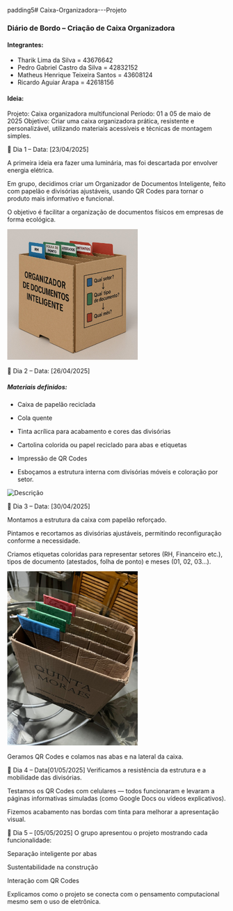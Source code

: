 padding5# Caixa-Organizadora---Projeto

### Diário de Bordo – Criação de Caixa Organizadora

#### Integrantes:

- Tharik Lima da Silva = 43676642
- Pedro Gabriel Castro da Silva = 42832152
- Matheus Henrique Teixeira Santos = 43608124
- Ricardo Aguiar Arapa = 42618156

#### Ideia:

Projeto: Caixa organizadora multifuncional
Período: 01 a 05 de maio de 2025
Objetivo: Criar uma caixa organizadora prática, resistente e personalizável, utilizando materiais acessíveis e técnicas de montagem simples.

📅 Dia 1 – Data: [23/04/2025]

A primeira ideia era fazer uma luminária, mas foi descartada por envolver energia elétrica.

Em grupo, decidimos criar um Organizador de Documentos Inteligente, feito com papelão e divisórias ajustáveis, usando QR Codes para tornar o produto mais informativo e funcional.

O objetivo é facilitar a organização de documentos físicos em empresas de forma ecológica.

<img src="imagens/caixa-IA.png" alt="Descrição" width="300" />

📅 Dia 2 – Data: [26/04/2025]

##### Materiais definidos:

- Caixa de papelão reciclada

- Cola quente

- Tinta acrílica para acabamento e cores das divisórias

- Cartolina colorida ou papel reciclado para abas e etiquetas

- Impressão de QR Codes

- Esboçamos a estrutura interna com divisórias móveis e coloração por setor.

<img src="imagens/video-preparacao.gif" alt="Descrição" width="300" heught/>  

📅 Dia 3 – Data: [30/04/2025]

Montamos a estrutura da caixa com papelão reforçado.

Pintamos e recortamos as divisórias ajustáveis, permitindo reconfiguração conforme a necessidade.

Criamos etiquetas coloridas para representar setores (RH, Financeiro etc.), tipos de documento (atestados, folha de ponto) e meses (01, 02, 03...).

<img src="imagens/Caixa-quase-finalizada.jpeg" alt="Descrição" width="300" /> 


Geramos QR Codes e colamos nas abas e na lateral da caixa.

📅 Dia 4 – Data[01/05/2025]
Verificamos a resistência da estrutura e a mobilidade das divisórias.

Testamos os QR Codes com celulares — todos funcionaram e levaram a páginas informativas simuladas (como Google Docs ou vídeos explicativos).

Fizemos acabamento nas bordas com tinta para melhorar a apresentação visual.

📅 Dia 5 – [05/05/2025]
O grupo apresentou o projeto mostrando cada funcionalidade:

Separação inteligente por abas

Sustentabilidade na construção

Interação com QR Codes

Explicamos como o projeto se conecta com o pensamento computacional mesmo sem o uso de eletrônica.